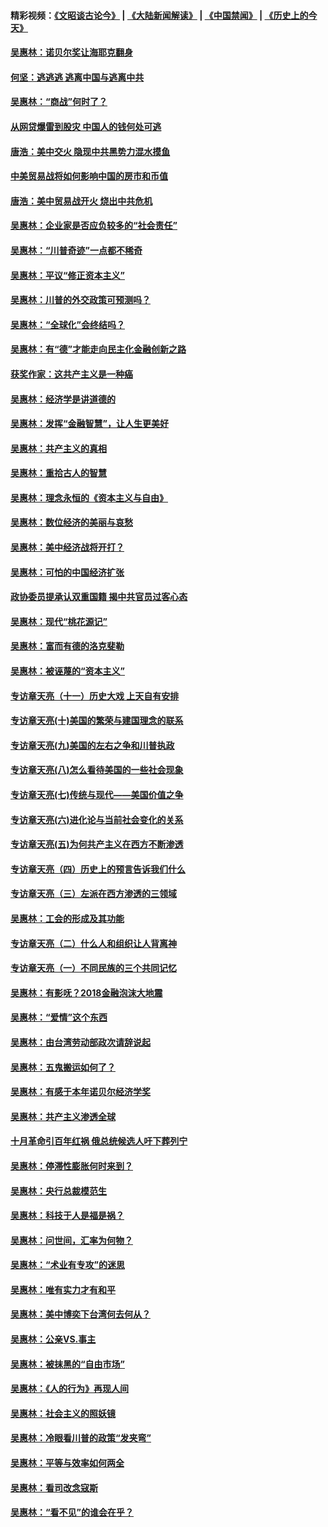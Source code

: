 #### 精彩视频：[《文昭谈古论今》](https://github.com/gfw-breaker/wenzhao/blob/master/README.md?t=01022131) | [《大陆新闻解读》](https://github.com/gfw-breaker/ntdtv-comedy/blob/master/README.md?t=01022131) | [《中国禁闻》](https://github.com/gfw-breaker/ntdtv-news/blob/master/README.md?t=01022131) | [《历史上的今天》](https://github.com/gfw-breaker/today-in-history/blob/master/README.md?t=01022131) 

#### [吴惠林：诺贝尔奖让海耶克翻身](../pages/nsc423/n10890049.md?t=01022131) 

#### [何坚：逃逃逃 逃离中国与逃离中共](../pages/nsc423/n10592891.md?t=01022131) 

#### [吴惠林：“商战”何时了？](../pages/nsc423/n10573558.md?t=01022131) 

#### [从网贷爆雷到股灾 中国人的钱何处可逃](../pages/nsc423/n10572800.md?t=01022131) 

#### [唐浩：美中交火 隐现中共黑势力混水摸鱼](../pages/nsc423/n10544040.md?t=01022131) 

#### [中美贸易战将如何影响中国的房市和币值](../pages/nsc423/n10543697.md?t=01022131) 

#### [唐浩：美中贸易战开火 烧出中共危机](../pages/nsc423/n10540126.md?t=01022131) 

#### [吴惠林：企业家是否应负较多的“社会责任”](../pages/nsc423/n10535022.md?t=01022131) 

#### [吴惠林：“川普奇迹”一点都不稀奇](../pages/nsc423/n10512808.md?t=01022131) 

#### [吴惠林：平议“修正资本主义”](../pages/nsc423/n10495724.md?t=01022131) 

#### [吴惠林：川普的外交政策可预测吗？](../pages/nsc423/n10462387.md?t=01022131) 

#### [吴惠林：“全球化”会终结吗？](../pages/nsc423/n10452838.md?t=01022131) 

#### [吴惠林：有“德”才能走向民主化金融创新之路](../pages/nsc423/n10432292.md?t=01022131) 

#### [获奖作家：这共产主义是一种癌](../pages/nsc423/n10431541.md?t=01022131) 

#### [吴惠林：经济学是讲道德的](../pages/nsc423/n10398014.md?t=01022131) 

#### [吴惠林：发挥“金融智慧”，让人生更美好](../pages/nsc423/n10375019.md?t=01022131) 

#### [吴惠林：共产主义的真相](../pages/nsc423/n10351394.md?t=01022131) 

#### [吴惠林：重拾古人的智慧](../pages/nsc423/n10337691.md?t=01022131) 

#### [吴惠林：理念永恒的《资本主义与自由》](../pages/nsc423/n10316274.md?t=01022131) 

#### [吴惠林：数位经济的美丽与哀愁](../pages/nsc423/n10292946.md?t=01022131) 

#### [吴惠林：美中经济战将开打？](../pages/nsc423/n10258825.md?t=01022131) 

#### [吴惠林：可怕的中国经济扩张](../pages/nsc423/n10219147.md?t=01022131) 

#### [政协委员提承认双重国籍 揭中共官员过客心态](../pages/nsc423/n10208809.md?t=01022131) 

#### [吴惠林：现代“桃花源记”](../pages/nsc423/n10185234.md?t=01022131) 

#### [吴惠林：富而有德的洛克斐勒](../pages/nsc423/n10142264.md?t=01022131) 

#### [吴惠林：被诬蔑的“资本主义”](../pages/nsc423/n10124816.md?t=01022131) 

#### [专访章天亮（十一）历史大戏 上天自有安排](../pages/nsc423/n10094905.md?t=01022131) 

#### [专访章天亮(十)美国的繁荣与建国理念的联系](../pages/nsc423/n10094899.md?t=01022131) 

#### [专访章天亮(九)美国的左右之争和川普执政](../pages/nsc423/n10094889.md?t=01022131) 

#### [专访章天亮(八)怎么看待美国的一些社会现象](../pages/nsc423/n10094857.md?t=01022131) 

#### [专访章天亮(七)传统与现代——美国价值之争](../pages/nsc423/n10093140.md?t=01022131) 

#### [专访章天亮(六)进化论与当前社会变化的关系](../pages/nsc423/n10092036.md?t=01022131) 

#### [专访章天亮(五)为何共产主义在西方不断渗透](../pages/nsc423/n10083620.md?t=01022131) 

#### [专访章天亮（四）历史上的预言告诉我们什么](../pages/nsc423/n10083606.md?t=01022131) 

#### [专访章天亮（三）左派在西方渗透的三领域](../pages/nsc423/n10081115.md?t=01022131) 

#### [吴惠林：工会的形成及其功能](../pages/nsc423/n10080633.md?t=01022131) 

#### [专访章天亮（二）什么人和组织让人背离神](../pages/nsc423/n10076637.md?t=01022131) 

#### [专访章天亮（一）不同民族的三个共同记忆](../pages/nsc423/n10074188.md?t=01022131) 

#### [吴惠林：有影呒？2018金融泡沫大地震](../pages/nsc423/n10040534.md?t=01022131) 

#### [吴惠林：“爱情”这个东西](../pages/nsc423/n10019423.md?t=01022131) 

#### [吴惠林：由台湾劳动部政次请辞说起](../pages/nsc423/n9979679.md?t=01022131) 

#### [吴惠林：五鬼搬运如何了？](../pages/nsc423/n9925338.md?t=01022131) 

#### [吴惠林：有感于本年诺贝尔经济学奖](../pages/nsc423/n9871883.md?t=01022131) 

#### [吴惠林：共产主义渗透全球](../pages/nsc423/n9812748.md?t=01022131) 

#### [十月革命引百年红祸 俄总统候选人吁下葬列宁](../pages/nsc423/n9810182.md?t=01022131) 

#### [吴惠林：停滞性膨胀何时来到？](../pages/nsc423/n9764136.md?t=01022131) 

#### [吴惠林：央行总裁模范生](../pages/nsc423/n9728134.md?t=01022131) 

#### [吴惠林：科技于人是福是祸？](../pages/nsc423/n9672982.md?t=01022131) 

#### [吴惠林：问世间，汇率为何物？](../pages/nsc423/n9621788.md?t=01022131) 

#### [吴惠林：“术业有专攻”的迷思](../pages/nsc423/n9580363.md?t=01022131) 

#### [吴惠林：唯有实力才有和平](../pages/nsc423/n9529599.md?t=01022131) 

#### [吴惠林：美中博奕下台湾何去何从？](../pages/nsc423/n9483598.md?t=01022131) 

#### [吴惠林：公亲VS.事主](../pages/nsc423/n9425637.md?t=01022131) 

#### [吴惠林：被抹黑的“自由市场”](../pages/nsc423/n9351545.md?t=01022131) 

#### [吴惠林：《人的行为》再现人间](../pages/nsc423/n9296339.md?t=01022131) 

#### [吴惠林：社会主义的照妖镜](../pages/nsc423/n9243460.md?t=01022131) 

#### [吴惠林：冷眼看川普的政策“发夹弯”](../pages/nsc423/n9120684.md?t=01022131) 

#### [吴惠林：平等与效率如何两全](../pages/nsc423/n9075430.md?t=01022131) 

#### [吴惠林：看司改念寇斯](../pages/nsc423/n9024915.md?t=01022131) 

#### [吴惠林：“看不见”的谁会在乎？](../pages/nsc423/n8977488.md?t=01022131) 

